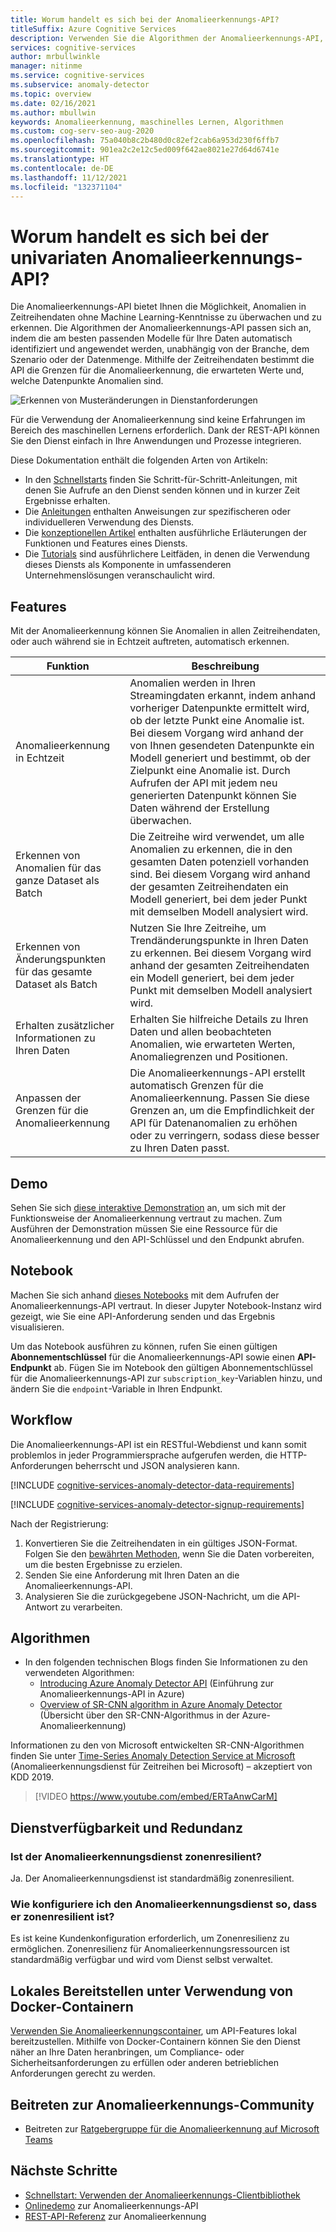 ```yaml
---
title: Worum handelt es sich bei der Anomalieerkennungs-API?
titleSuffix: Azure Cognitive Services
description: Verwenden Sie die Algorithmen der Anomalieerkennungs-API, um die Anomalieerkennung auf Ihre Zeitreihendaten anzuwenden.
services: cognitive-services
author: mrbullwinkle
manager: nitinme
ms.service: cognitive-services
ms.subservice: anomaly-detector
ms.topic: overview
ms.date: 02/16/2021
ms.author: mbullwin
keywords: Anomalieerkennung, maschinelles Lernen, Algorithmen
ms.custom: cog-serv-seo-aug-2020
ms.openlocfilehash: 75a040b8c2b480d0c82ef2cab6a953d230f6ffb7
ms.sourcegitcommit: 901ea2c2e12c5ed009f642ae8021e27d64d6741e
ms.translationtype: HT
ms.contentlocale: de-DE
ms.lasthandoff: 11/12/2021
ms.locfileid: "132371104"
---
```

# <a name="what-is-the-anomaly-detector-univariate-api"></a>Worum handelt es sich bei der univariaten Anomalieerkennungs-API?

Die Anomalieerkennungs-API bietet Ihnen die Möglichkeit, Anomalien in Zeitreihendaten ohne Machine Learning-Kenntnisse zu überwachen und zu erkennen. Die Algorithmen der Anomalieerkennungs-API passen sich an, indem die am besten passenden Modelle für Ihre Daten automatisch identifiziert und angewendet werden, unabhängig von der Branche, dem Szenario oder der Datenmenge. Mithilfe der Zeitreihendaten bestimmt die API die Grenzen für die Anomalieerkennung, die erwarteten Werte und, welche Datenpunkte Anomalien sind.

![Erkennen von Musteränderungen in Dienstanforderungen](./media/anomaly_detection2.png)

Für die Verwendung der Anomalieerkennung sind keine Erfahrungen im Bereich des maschinellen Lernens erforderlich. Dank der REST-API können Sie den Dienst einfach in Ihre Anwendungen und Prozesse integrieren.

Diese Dokumentation enthält die folgenden Arten von Artikeln:
* In den [Schnellstarts](./Quickstarts/client-libraries.md) finden Sie Schritt-für-Schritt-Anleitungen, mit denen Sie Aufrufe an den Dienst senden können und in kurzer Zeit Ergebnisse erhalten. 
* Die [Anleitungen](./how-to/identify-anomalies.md) enthalten Anweisungen zur spezifischeren oder individuelleren Verwendung des Diensts.
* Die [konzeptionellen Artikel](./concepts/anomaly-detection-best-practices.md) enthalten ausführliche Erläuterungen der Funktionen und Features eines Diensts.
* Die [Tutorials](./tutorials/batch-anomaly-detection-powerbi.md) sind ausführlichere Leitfäden, in denen die Verwendung dieses Diensts als Komponente in umfassenderen Unternehmenslösungen veranschaulicht wird.

## <a name="features"></a>Features

Mit der Anomalieerkennung können Sie Anomalien in allen Zeitreihendaten, oder auch während sie in Echtzeit auftreten, automatisch erkennen.

|Funktion  |Beschreibung  |
|---------|---------|
|Anomalieerkennung in Echtzeit | Anomalien werden in Ihren Streamingdaten erkannt, indem anhand vorheriger Datenpunkte ermittelt wird, ob der letzte Punkt eine Anomalie ist. Bei diesem Vorgang wird anhand der von Ihnen gesendeten Datenpunkte ein Modell generiert und bestimmt, ob der Zielpunkt eine Anomalie ist. Durch Aufrufen der API mit jedem neu generierten Datenpunkt können Sie Daten während der Erstellung überwachen. |
|Erkennen von Anomalien für das ganze Dataset als Batch | Die Zeitreihe wird verwendet, um alle Anomalien zu erkennen, die in den gesamten Daten potenziell vorhanden sind. Bei diesem Vorgang wird anhand der gesamten Zeitreihendaten ein Modell generiert, bei dem jeder Punkt mit demselben Modell analysiert wird.         |
|Erkennen von Änderungspunkten für das gesamte Dataset als Batch | Nutzen Sie Ihre Zeitreihe, um Trendänderungspunkte in Ihren Daten zu erkennen. Bei diesem Vorgang wird anhand der gesamten Zeitreihendaten ein Modell generiert, bei dem jeder Punkt mit demselben Modell analysiert wird.    |
| Erhalten zusätzlicher Informationen zu Ihren Daten | Erhalten Sie hilfreiche Details zu Ihren Daten und allen beobachteten Anomalien, wie erwarteten Werten, Anomaliegrenzen und Positionen. |
| Anpassen der Grenzen für die Anomalieerkennung | Die Anomalieerkennungs-API erstellt automatisch Grenzen für die Anomalieerkennung. Passen Sie diese Grenzen an, um die Empfindlichkeit der API für Datenanomalien zu erhöhen oder zu verringern, sodass diese besser zu Ihren Daten passt. |

## <a name="demo"></a>Demo

Sehen Sie sich [diese interaktive Demonstration](https://aka.ms/adDemo) an, um sich mit der Funktionsweise der Anomalieerkennung vertraut zu machen.
Zum Ausführen der Demonstration müssen Sie eine Ressource für die Anomalieerkennung und den API-Schlüssel und den Endpunkt abrufen.

## <a name="notebook"></a>Notebook

Machen Sie sich anhand [dieses Notebooks](https://aka.ms/adNotebook) mit dem Aufrufen der Anomalieerkennungs-API vertraut. In dieser Jupyter Notebook-Instanz wird gezeigt, wie Sie eine API-Anforderung senden und das Ergebnis visualisieren.

Um das Notebook ausführen zu können, rufen Sie einen gültigen **Abonnementschlüssel** für die Anomalieerkennungs-API sowie einen **API-Endpunkt** ab. Fügen Sie im Notebook den gültigen Abonnementschlüssel für die Anomalieerkennungs-API zur `subscription_key`-Variablen hinzu, und ändern Sie die `endpoint`-Variable in Ihren Endpunkt.

## <a name="workflow"></a>Workflow

Die Anomalieerkennungs-API ist ein RESTful-Webdienst und kann somit problemlos in jeder Programmiersprache aufgerufen werden, die HTTP-Anforderungen beherrscht und JSON analysieren kann.

[!INCLUDE [cognitive-services-anomaly-detector-data-requirements](../../../includes/cognitive-services-anomaly-detector-data-requirements.md)]

[!INCLUDE [cognitive-services-anomaly-detector-signup-requirements](../../../includes/cognitive-services-anomaly-detector-signup-requirements.md)]

Nach der Registrierung:

1. Konvertieren Sie die Zeitreihendaten in ein gültiges JSON-Format. Folgen Sie den [bewährten Methoden](concepts/anomaly-detection-best-practices.md), wenn Sie die Daten vorbereiten, um die besten Ergebnisse zu erzielen.
1. Senden Sie eine Anforderung mit Ihren Daten an die Anomalieerkennungs-API.
1. Analysieren Sie die zurückgegebene JSON-Nachricht, um die API-Antwort zu verarbeiten.

## <a name="algorithms"></a>Algorithmen

* In den folgenden technischen Blogs finden Sie Informationen zu den verwendeten Algorithmen:
    * [Introducing Azure Anomaly Detector API](https://techcommunity.microsoft.com/t5/AI-Customer-Engineering-Team/Introducing-Azure-Anomaly-Detector-API/ba-p/490162) (Einführung zur Anomalieerkennungs-API in Azure)
    * [Overview of SR-CNN algorithm in Azure Anomaly Detector](https://techcommunity.microsoft.com/t5/AI-Customer-Engineering-Team/Overview-of-SR-CNN-algorithm-in-Azure-Anomaly-Detector/ba-p/982798) (Übersicht über den SR-CNN-Algorithmus in der Azure-Anomalieerkennung)

Informationen zu den von Microsoft entwickelten SR-CNN-Algorithmen finden Sie unter [Time-Series Anomaly Detection Service at Microsoft](https://arxiv.org/abs/1906.03821) (Anomalieerkennungsdienst für Zeitreihen bei Microsoft) – akzeptiert von KDD 2019.

> [!VIDEO https://www.youtube.com/embed/ERTaAnwCarM]

## <a name="service-availability-and-redundancy"></a>Dienstverfügbarkeit und Redundanz

### <a name="is-the-anomaly-detector-service-zone-resilient"></a>Ist der Anomalieerkennungsdienst zonenresilient?

Ja. Der Anomalieerkennungsdienst ist standardmäßig zonenresilient.

### <a name="how-do-i-configure-the-anomaly-detector-service-to-be-zone-resilient"></a>Wie konfiguriere ich den Anomalieerkennungsdienst so, dass er zonenresilient ist?

Es ist keine Kundenkonfiguration erforderlich, um Zonenresilienz zu ermöglichen. Zonenresilienz für Anomalieerkennungsressourcen ist standardmäßig verfügbar und wird vom Dienst selbst verwaltet.

## <a name="deploy-on-premises-using-docker-containers"></a>Lokales Bereitstellen unter Verwendung von Docker-Containern

[Verwenden Sie Anomalieerkennungscontainer](anomaly-detector-container-howto.md), um API-Features lokal bereitzustellen. Mithilfe von Docker-Containern können Sie den Dienst näher an Ihre Daten heranbringen, um Compliance- oder Sicherheitsanforderungen zu erfüllen oder anderen betrieblichen Anforderungen gerecht zu werden.

## <a name="join-the-anomaly-detector-community"></a>Beitreten zur Anomalieerkennungs-Community

* Beitreten zur [Ratgebergruppe für die Anomalieerkennung auf Microsoft Teams](https://aka.ms/AdAdvisorsJoin)

## <a name="next-steps"></a>Nächste Schritte

* [Schnellstart: Verwenden der Anomalieerkennungs-Clientbibliothek](quickstarts/client-libraries.md)
* [Onlinedemo](https://github.com/Azure-Samples/AnomalyDetector/tree/master/ipython-notebook) zur Anomalieerkennungs-API
* [REST-API-Referenz](https://aka.ms/anomaly-detector-rest-api-ref) zur Anomalieerkennung